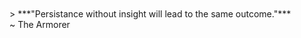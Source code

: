 <br/>
<br/>
> ***"Persistance without insight will lead to the same outcome."***
<br/>
~ The Armorer
